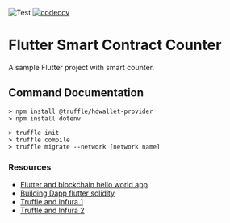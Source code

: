 ![Test](https://github.com/masfranzhuo/flutter_smart_contract_counter/workflows/Test/badge.svg)
[![codecov](https://codecov.io/gh/masfranzhuo/flutter_smart_contract_counter/branch/main/graph/badge.svg?token=B6KYCYT3LC)](https://codecov.io/gh/masfranzhuo/flutter_smart_contract_counter)

# Flutter Smart Contract Counter

A sample Flutter project with smart counter.

## Command Documentation

```
> npm install @truffle/hdwallet-provider 
> npm install dotenv

> truffle init
> truffle compile
> truffle migrate --network [network name]
```

### Resources

- [Flutter and blockchain hello world app](https://www.geeksforgeeks.org/flutter-and-blockchain-hello-world-dapp/)
- [Building Dapp flutter solidity](https://blog.logrocket.com/building-dapp-flutter-solidity/)
- [Truffle and Infura 1](https://medium.com/coinmonks/deploy-your-smart-contract-directly-from-truffle-with-infura-ba1e1f1d40c2)
- [Truffle and Infura 2](https://medium.com/@martinparmar.ce/part-2-blockchain-using-infura-metamask-truffle-framework-e1cae09a8e35)